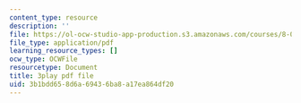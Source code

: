 ```yaml
---
content_type: resource
description: ''
file: https://ol-ocw-studio-app-production.s3.amazonaws.com/courses/8-01sc-classical-mechanics-fall-2016/3b1bdd658d6a69436ba8a17ea864df20_SjK2lmRFxc4.pdf
file_type: application/pdf
learning_resource_types: []
ocw_type: OCWFile
resourcetype: Document
title: 3play pdf file
uid: 3b1bdd65-8d6a-6943-6ba8-a17ea864df20
---
```

